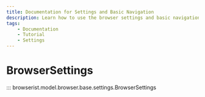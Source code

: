 ```yaml
---
title: Documentation for Settings and Basic Navigation
description: Learn how to use the browser settings and basic navigation methods in Browserist. Includes code examples for beginners and advanced users for web scraping and browser automation.
tags:
    - Documentation
    - Tutorial
    - Settings
---
```


# BrowserSettings

::: browserist.model.browser.base.settings.BrowserSettings
